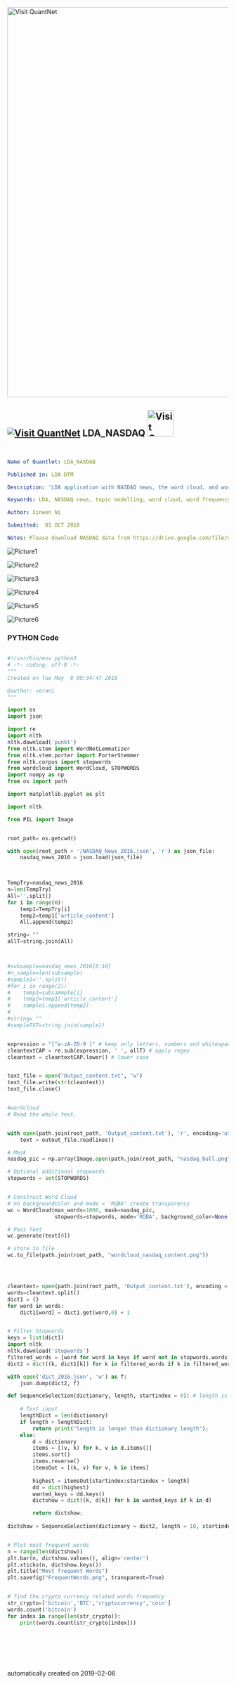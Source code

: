 [<img src="https://github.com/QuantLet/Styleguide-and-FAQ/blob/master/pictures/banner.png" width="888" alt="Visit QuantNet">](http://quantlet.de/)

## [<img src="https://github.com/QuantLet/Styleguide-and-FAQ/blob/master/pictures/qloqo.png" alt="Visit QuantNet">](http://quantlet.de/) **LDA_NASDAQ** [<img src="https://github.com/QuantLet/Styleguide-and-FAQ/blob/master/pictures/QN2.png" width="60" alt="Visit QuantNet 2.0">](http://quantlet.de/)

```yaml


Name of Quantlet: LDA_NASDAQ   

Published in: LDA-DTM

Description: 'LDA application with NASDAQ news, the word cloud, and word frequency' 

Keywords: LDA, NASDAQ news, topic modelling, word cloud, word frequency

Author: Xinwen Ni

Submitted:  01 OCT 2018

Notes: Please download NASDAQ data from https://drive.google.com/file/d/1eAw4_3y1VhBuiYZdxkqbc8dF89yhf-uM/view?usp=sharing 

```

![Picture1](FrequentWords.png)

![Picture2](WallStr.png)

![Picture3](bull+bear.png)

![Picture4](nasdaq_bull.png)

![Picture5](wordcloud_nasdaq_bull+bear.png)

![Picture6](wordcloud_nasdaq_content.png)

### PYTHON Code
```python

#!/usr/bin/env python3
# -*- coding: utf-8 -*-
"""
Created on Tue May  8 09:34:47 2018

@author: verani
"""

import os
import json

import re
import nltk
nltk.download('punkt')
from nltk.stem import WordNetLemmatizer 
from nltk.stem.porter import PorterStemmer
from nltk.corpus import stopwords
from wordcloud import WordCloud, STOPWORDS
import numpy as np
from os import path

import matplotlib.pyplot as plt

import nltk

from PIL import Image


root_path= os.getcwd()

with open(root_path + '/NASDAQ_News_2016.json', 'r') as json_file:
    nasdaq_news_2016 = json.load(json_file)
    


TempTry=nasdaq_news_2016
n=len(TempTry)
All=''.split()
for i in range(n):
    temp1=TempTry[i]
    temp2=temp1['article_content']
    All.append(temp2)

string= ""
allT=string.join(All)



#subsample=nasdaq_news_2016[0:10]
#n_sample=len(subsample)
#sample1=''.split()
#for i in range(2):
#    temp1=subsammple[i]
#    temp2=temp1['article_content']
#    sample1.append(temp2)
#
#string= ""
#sampleTXT=string.join(sample1)


expression = "[^a-zA-Z0-9 ]" # keep only letters, numbers and whitespace
cleantextCAP = re.sub(expression, ' ', allT) # apply regex
cleantext = cleantextCAP.lower() # lower case 


text_file = open("Output_content.txt", "w")
text_file.write(str(cleantext))
text_file.close()


#wordcloud 
# Read the whole text.


with open(path.join(root_path, 'Output_content.txt'), 'r', encoding='utf-8', errors='ignore') as outout_file:
    text = outout_file.readlines()

# Mask
nasdaq_pic = np.array(Image.open(path.join(root_path, "nasdaq_bull.png")))

# Optional additional stopwords
stopwords = set(STOPWORDS)


# Construct Word Cloud
# no backgroundcolor and mode = 'RGBA' create transparency
wc = WordCloud(max_words=1000, mask=nasdaq_pic,
               stopwords=stopwords, mode='RGBA', background_color=None)

# Pass Text
wc.generate(text[0])

# store to file
wc.to_file(path.join(root_path, "wordcloud_nasdaq_content.png"))




cleantext= open(path.join(root_path, 'Output_content.txt'), encoding = "utf8").read()
words=cleantext.split()
dict1 = {}
for word in words:			
    dict1[word] = dict1.get(word,0) + 1


# Filter Stopwords
keys = list(dict1)
import nltk
nltk.download('stopwords')
filtered_words = [word for word in keys if word not in stopwords.words('english')]
dict2 = dict((k, dict1[k]) for k in filtered_words if k in filtered_words)

with open('dict_2016.json', 'w') as f:
    json.dump(dict2, f)

def SequenceSelection(dictionary, length, startindex = 0): # length is length of highest consecutive value vector
    
    # Test input
    lengthDict = len(dictionary)
    if length > lengthDict:
        return print("length is longer than dictionary length");
    else:
        d = dictionary
        items = [(v, k) for k, v in d.items()]
        items.sort()
        items.reverse()   
        itemsOut = [(k, v) for v, k in items]
    
        highest = itemsOut[startindex:startindex + length]
        dd = dict(highest)
        wanted_keys = dd.keys()
        dictshow = dict((k, d[k]) for k in wanted_keys if k in d)

        return dictshow;
    
dictshow = SequenceSelection(dictionary = dict2, length = 10, startindex = 0)


# Plot most frequent words
n = range(len(dictshow))
plt.bar(n, dictshow.values(), align='center')
plt.xticks(n, dictshow.keys())
plt.title("Most frequent Words")
plt.savefig("FrequentWords.png", transparent=True)


# find the crypto currency related words frequency
str_crypto=['bitcoin','BTC','cryptocurrency','coin']
words.count('bitcoin')
for index in range(len(str_crypto)):
    print(words.count(str_crypto[index]))








```

automatically created on 2019-02-06
